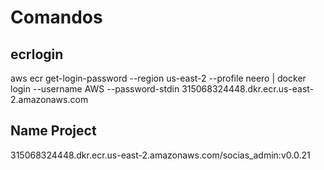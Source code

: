 # Comandos 

## ecrlogin
aws ecr get-login-password --region us-east-2 --profile neero | docker login --username AWS --password-stdin 315068324448.dkr.ecr.us-east-2.amazonaws.com

## Name Project 
315068324448.dkr.ecr.us-east-2.amazonaws.com/socias_admin:v0.0.21
